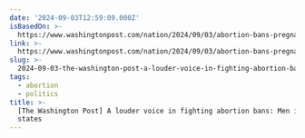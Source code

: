 ```yaml
---
date: '2024-09-03T12:59:09.000Z'
isBasedOn: >-
  https://www.washingtonpost.com/nation/2024/09/03/abortion-bans-pregnancy-miscarriage-men
link: >-
  https://www.washingtonpost.com/nation/2024/09/03/abortion-bans-pregnancy-miscarriage-men
slug: >-
  2024-09-03-the-washington-post-a-louder-voice-in-fighting-abortion-bans-men-in-red-states
tags:
  - abortion
  - politics
title: >-
  [The Washington Post] A louder voice in fighting abortion bans: Men in red
  states
---
```

 
